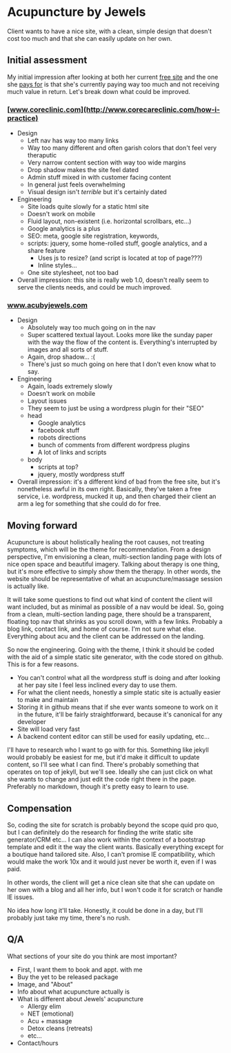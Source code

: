 # Acupuncture by Jewels

Client wants to have a nice site, with a clean, simple design that doesn't cost too much and that she can easily update on her own.

## Initial assessment

My initial impression after looking at both her current [free site](http://www.corecareclinic.com/how-i-practice) and the one she [pays for](http://acubyjewels.com) is that she's currently paying way too much and not receiving much value in return. Let's break down what could be improved.

### [www.coreclinic.com](http://www.corecareclinic.com/how-i-practice)

* Design  
  * Left nav has way too many links
  * Way too many different and often garish colors that don't feel very theraputic
  * Very narrow content section with way too wide margins
  * Drop shadow makes the site feel dated
  * Admin stuff mixed in with customer facing content
  * In general just feels overwhelming
  * Visual design isn't *terrible* but it's certainly dated
* Engineering
  * Site loads quite slowly for a static html site
  * Doesn't work on mobile
  * Fluid layout, non-existent (i.e. horizontal scrollbars, etc...)
  * Google analytics is a plus
  * SEO: meta, google site registration, keywords,
  * scripts: jquery, some home-rolled stuff, google analytics, and a share feature
    * Uses js to resize? (and script is located at top of page???)
    * Inline styles...
  * One site stylesheet, not too bad
* Overall impression: this site is really web 1.0, doesn't really seem to serve the clients needs, and could be much improved.

### www.acubyjewels.com

* Design
  * Absolutely way too much going on in the nav
  * Super scattered textual layout. Looks more like the sunday paper with the way the flow of the content is. Everything's interrupted by images and all sorts of stuff.
  * Again, drop shadow... :(
  * There's just so much going on here that I don't even know what to say.
* Engineering
  * Again, loads extremely slowly
  * Doesn't work on mobile
  * Layout issues
  * They seem to just be using a wordpress plugin for their "SEO"
  * head
    * Google analytics
    * facebook stuff
    * robots directions
    * bunch of comments from different wordpress plugins
    * A lot of links and scripts
  * body
    * scripts at top?
    * jquery, mostly wordpress stuff
* Overall impression: it's a different kind of bad from the free site, but it's nonetheless awful in its own right. Basically, they've taken a free service, i.e. wordpress, mucked it up, and then charged their client an arm a leg for something that she could do for free.

## Moving forward

Acupuncture is about holistically healing the root causes, not treating symptoms, which will be the theme for recommendation. From a design perspective, I'm envisioning a clean, multi-section landing page with lots of nice open space and beautiful imagery. Talking about therapy is one thing, but it's more effective to simply *show* them the therapy. In other words, the website should be representative of what an acupuncture/massage session is actually like.

It will take some questions to find out what kind of content the client will want included, but as minimal as possible of a nav would be ideal. So, going from a clean, multi-section landing page, there should be a transparent, floating top nav that shrinks as you scroll down, with a few links. Probably a blog link, contact link, and home of course. I'm not sure what else. Everything about acu and the client can be addressed on the landing.

So now the engineering. Going with the theme, I think it should be coded with the aid of a simple static site generator, with the code stored on github. This is for a few reasons.

* You can't control what all the wordpress stuff is doing and after looking at her pay site I feel less inclined every day to use them.
* For what the client needs, honestly a simple static site is actually easier to make and maintain
* Storing it in github means that if she ever wants someone to work on it in the future, it'll be fairly straightforward, because it's canonical for any developer
* Site will load very fast
* A backend content editor can still be used for easily updating, etc...

I'll have to research who I want to go with for this. Something like jekyll would probably be easiest for me, but it'd make it difficult to update content, so I'll see what I can find. There's probably something that operates on top of jekyll, but we'll see. Ideally she can just click on what she wants to change and just edit the code right there in the page. Preferably no markdown, though it's pretty easy to learn to use.

## Compensation

So, coding the site for scratch is probably beyond the scope quid pro quo, but I can definitely do the research for finding the write static site generator/CRM etc... I can also work within the context of a bootstrap template and edit it the way the client wants. Basically everything except for a boutique hand tailored site. Also, I can't promise IE compatibility, which would make the work 10x and it would just never be worth it, even if I was paid.

In other words, the client will get a nice clean site that she can update on her own with a blog and all her info, but I won't code it for scratch or handle IE issues.

No idea how long it'll take. Honestly, it could be done in a day, but I'll probably just take my time, there's no rush.

## Q/A

What sections of your site do you think are most important?

* First, I want them to book and appt. with me
* Buy the yet to be released package
* Image, and "About"
* Info about what acupuncture actually is
* What is different about Jewels' acupuncture
  * Allergy elim
  * NET (emotional)
  * Acu + massage
  * Detox cleans (retreats)
  * etc...
* Contact/hours
